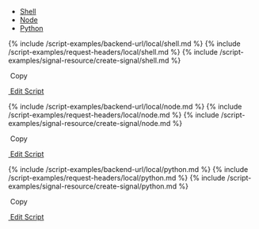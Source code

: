 <!-- Nav tabs -->
<ul class="nav nav-tabs code-nav-tabs" role="tablist">
  <li class="nav-item">
    <a class="nav-link shell-language active" id="create-signal-shell-local-tab" data-toggle="tab" href="#create-signal-shell-local" role="tab" aria-controls="create-signal-shell-local" aria-selected="true">Shell</a>
  </li>
  <li class="nav-item">
    <a class="nav-link node-language" id="create-signal-node-local-tab" data-toggle="tab" href="#create-signal-node-local" role="tab" aria-controls="create-signal-node-local" aria-selected="false">Node</a>
  </li>
  <li class="nav-item">
    <a class="nav-link python-language" id="create-signal-python-local-tab" data-toggle="tab" href="#create-signal-python-local" role="tab" aria-controls="create-signal-python-local" aria-selected="false">Python</a>
  </li>
</ul>

<!-- Tab panes -->
<div class="tab-content">

<!-- shell code -->
<div class="code tab-pane active" id="create-signal-shell-local" role="tabpanel" aria-labelledby="create-signal-shell-local-tab" markdown="1">
{% include /script-examples/backend-url/local/shell.md %}
{% include /script-examples/request-headers/local/shell.md %}
{% include /script-examples/signal-resource/create-signal/shell.md %}

<!-- copy button -->
<a class="btn btn-sm copy-action"  data-toggle="tooltip" data-placement="top" title="copy" onclick="copyToClipBoard('create-signal-shell-local')"><i class="fa fa-copy"></i>&nbsp;Copy</a>

<!-- edit button -->
<a class="btn btn-sm edit-action" href="https://github.com/DasKeyboard/Daskeyboard.io/blob/master/_includes/script-examples/signal-resource/create-signal/shell.md"><i class="fa fa-pencil"></i>&nbsp;Edit Script</a>

</div>

<!-- Node code -->
<div class="code tab-pane" id="create-signal-node-local" role="tabpanel" aria-labelledby="create-signal-node-local-tab" markdown="1">
{% include /script-examples/backend-url/local/node.md %}
{% include /script-examples/request-headers/local/node.md %}
{% include /script-examples/signal-resource/create-signal/node.md %}

<!-- copy button -->
<a class="btn btn-sm copy-action" data-toggle="tooltip" data-placement="top" title="copy"  onclick="copyToClipBoard('create-signal-node-local')"><i class="fa fa-copy"></i>&nbsp;Copy</a>

<!-- edit button -->
<a class="btn btn-sm edit-action"  href="https://github.com/DasKeyboard/Daskeyboard.io/blob/master/_includes/script-examples/signal-resource/create-signal/node.md"><i class="fa fa-pencil"></i>&nbsp;Edit Script</a>
</div>


<!-- Python code -->
<div class="code tab-pane" id="create-signal-python-local" role="tabpanel" aria-labelledby="create-signal-python-local-tab" markdown="1">
{% include /script-examples/backend-url/local/python.md %}
{% include /script-examples/request-headers/local/python.md %}
{% include /script-examples/signal-resource/create-signal/python.md %}

<!-- copy button -->
<a class="btn btn-sm copy-action" data-toggle="tooltip" data-placement="top" title="copy"  onclick="copyToClipBoard('create-signal-python-local')"><i class="fa fa-copy"></i>&nbsp;Copy</a>

<!-- edit button -->
<a class="btn btn-sm edit-action"  href="https://github.com/DasKeyboard/Daskeyboard.io/blob/master/_includes/script-examples/signal-resource/create-signal/python.md"><i class="fa fa-pencil"></i>&nbsp;Edit Script</a>
</div>
</div>